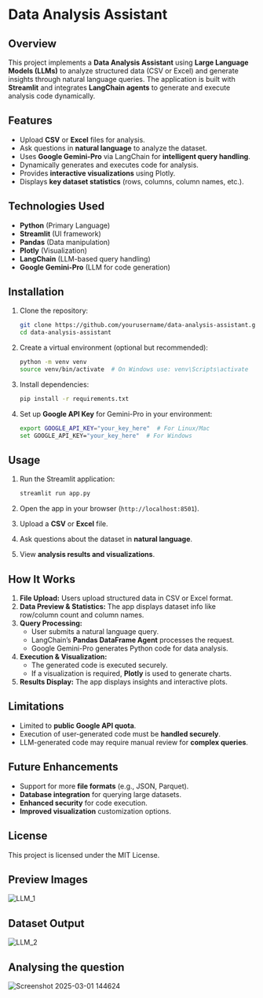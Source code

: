 # Data Analysis Assistant

## Overview
This project implements a **Data Analysis Assistant** using **Large Language Models (LLMs)** to analyze structured data (CSV or Excel) and generate insights through natural language queries. The application is built with **Streamlit** and integrates **LangChain agents** to generate and execute analysis code dynamically.

## Features
- Upload **CSV** or **Excel** files for analysis.
- Ask questions in **natural language** to analyze the dataset.
- Uses **Google Gemini-Pro** via LangChain for **intelligent query handling**.
- Dynamically generates and executes code for analysis.
- Provides **interactive visualizations** using Plotly.
- Displays **key dataset statistics** (rows, columns, column names, etc.).

## Technologies Used
- **Python** (Primary Language)
- **Streamlit** (UI framework)
- **Pandas** (Data manipulation)
- **Plotly** (Visualization)
- **LangChain** (LLM-based query handling)
- **Google Gemini-Pro** (LLM for code generation)

## Installation
1. Clone the repository:
   ```sh
   git clone https://github.com/yourusername/data-analysis-assistant.git
   cd data-analysis-assistant
   ```

2. Create a virtual environment (optional but recommended):
   ```sh
   python -m venv venv
   source venv/bin/activate  # On Windows use: venv\Scripts\activate
   ```

3. Install dependencies:
   ```sh
   pip install -r requirements.txt
   ```

4. Set up **Google API Key** for Gemini-Pro in your environment:
   ```sh
   export GOOGLE_API_KEY="your_key_here"  # For Linux/Mac
   set GOOGLE_API_KEY="your_key_here"  # For Windows
   ```

## Usage
1. Run the Streamlit application:
   ```sh
   streamlit run app.py
   ```

2. Open the app in your browser (`http://localhost:8501`).
3. Upload a **CSV** or **Excel** file.
4. Ask questions about the dataset in **natural language**.
5. View **analysis results and visualizations**.

## How It Works
1. **File Upload:** Users upload structured data in CSV or Excel format.
2. **Data Preview & Statistics:** The app displays dataset info like row/column count and column names.
3. **Query Processing:**
   - User submits a natural language query.
   - LangChain’s **Pandas DataFrame Agent** processes the request.
   - Google Gemini-Pro generates Python code for data analysis.
4. **Execution & Visualization:**
   - The generated code is executed securely.
   - If a visualization is required, **Plotly** is used to generate charts.
5. **Results Display:** The app displays insights and interactive plots.

## Limitations
- Limited to **public Google API quota**.
- Execution of user-generated code must be **handled securely**.
- LLM-generated code may require manual review for **complex queries**.

## Future Enhancements
- Support for more **file formats** (e.g., JSON, Parquet).
- **Database integration** for querying large datasets.
- **Enhanced security** for code execution.
- **Improved visualization** customization options.

## License
This project is licensed under the MIT License.

## Preview Images

![LLM_1](https://github.com/user-attachments/assets/41224e67-d414-428b-b2af-eab3f0f06c3e)

## Dataset Output

![LLM_2](https://github.com/user-attachments/assets/43fd1af1-c018-493d-81ed-3f67a5685211)

## Analysing the question

![Screenshot 2025-03-01 144624](https://github.com/user-attachments/assets/75fc61d3-7c9f-4aad-b207-8d306ec62cc7)

